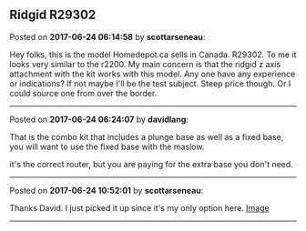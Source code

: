 ## Ridgid R29302
Posted on **2017-06-24 06:14:58** by **scottarseneau**:

Hey folks, this is the model Homedepot.ca sells in Canada. R29302. To me it looks very similar to the r2200. My main concern is that the ridgid z axis attachment with the kit works with this model. Any one have any experience or indications? If not maybe I'll be the test subject. Steep price though. Or I could source one from over the border.

---

Posted on **2017-06-24 06:24:07** by **davidlang**:

That is the combo kit that includes a plunge base as well as a fixed base, you will want to use the fixed base with the maslow.

it's the correct router, but you are paying for the extra base you don't need.

---

Posted on **2017-06-24 10:52:01** by **scottarseneau**:

Thanks David. I just picked it up since it's my only option here. [Image](//muut.com/u/maslowcnc/s3/:maslowcnc:v4x3:image.jpg.jpg)

---

